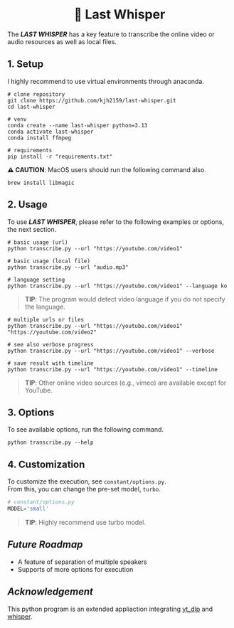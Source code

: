 <h1 align=center>
    🤫 Last Whisper
</h1>

The ***LAST WHISPER*** has a key feature to transcribe the online video or audio resources as well as local files.

## 1. Setup
I highly recommend to use virtual environments through anaconda.
```shell
# clone repository
git clone https://github.com/kjh2159/last-whisper.git
cd last-whisper

# venv
conda create --name last-whisper python=3.13
conda activate last-whisper
conda install ffmpeg

# requirements
pip install -r "requirements.txt"
```

**⚠️ CAUTION**: MacOS users should run the following command also.

```shell
brew install libmagic
```

## 2. Usage

To use ***LAST WHISPER***, please refer to the following examples or options, the next section. 

```shell
# basic usage (url)
python transcribe.py --url "https://youtube.com/video1"
```

```shell
# basic usage (local file)
python transcribe.py --url "audio.mp3"
```

```shell
# language setting
python transcribe.py --url "https://youtube.com/video1" --language ko
```
> **TIP**: The program would detect video language if you do not specify the language.

```shell
# multiple urls or files
python transcribe.py --url "https://youtube.com/video1" "https://youtube.com/video2"
```

```shell
# see also verbose progress
python transcribe.py --url "https://youtube.com/video1" --verbose
```

```shell
# save result with timeline
python transcribe.py --url "https://youtube.com/video1" --timeline
```

> **TIP**: Other online video sources (e.g., vimeo) are available except for YouTube.

## 3. Options

To see available options, run the following command.
```shell
python transcribe.py --help
```

## 4. Customization

To customize the execution, see `constant/options.py`.<br>
From this, you can change the pre-set model, `turbo`.
```py
# constant/options.py
MODEL='small'
```
> **TIP**: Highly recommend use turbo model.

## *Future Roadmap*

- A feature of separation of multiple speakers
- Supports of more options for execution

## *Acknowledgement*

This python program is an extended appliaction integrating [yt_dlp](https://github.com/yt-dlp/yt-dlp) and [whisper](https://github.com/openai/whisper).
